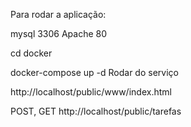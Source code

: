

Para rodar a aplicação:

mysql  3306
Apache 80

cd docker

docker-compose up -d 
Rodar do serviço 

http://localhost/public/www/index.html



POST, GET
http://localhost/public/tarefas 

